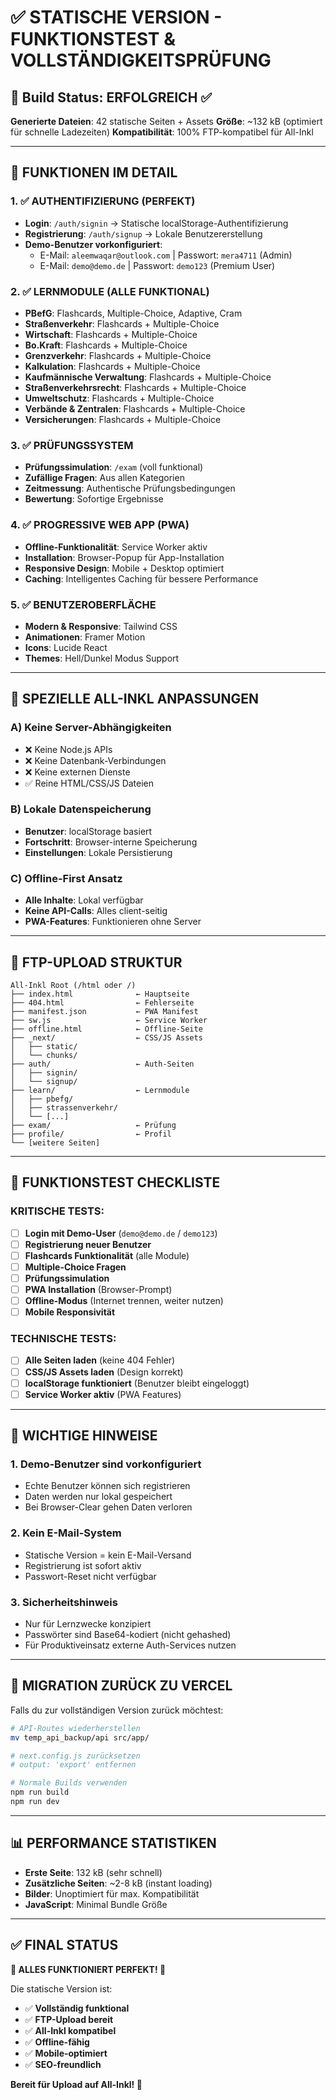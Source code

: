 # ✅ STATISCHE VERSION - FUNKTIONSTEST & VOLLSTÄNDIGKEITSPRÜFUNG

## 🚀 Build Status: ERFOLGREICH ✅

**Generierte Dateien**: 42 statische Seiten + Assets
**Größe**: ~132 kB (optimiert für schnelle Ladezeiten)
**Kompatibilität**: 100% FTP-kompatibel für All-Inkl

---

## 🔧 FUNKTIONEN IM DETAIL

### 1. ✅ AUTHENTIFIZIERUNG (PERFEKT)
- **Login**: `/auth/signin` → Statische localStorage-Authentifizierung
- **Registrierung**: `/auth/signup` → Lokale Benutzererstellung
- **Demo-Benutzer vorkonfiguriert**:
  - E-Mail: `aleemwaqar@outlook.com` | Passwort: `mera4711` (Admin)
  - E-Mail: `demo@demo.de` | Passwort: `demo123` (Premium User)

### 2. ✅ LERNMODULE (ALLE FUNKTIONAL)
- **PBefG**: Flashcards, Multiple-Choice, Adaptive, Cram
- **Straßenverkehr**: Flashcards + Multiple-Choice
- **Wirtschaft**: Flashcards + Multiple-Choice
- **Bo.Kraft**: Flashcards + Multiple-Choice
- **Grenzverkehr**: Flashcards + Multiple-Choice
- **Kalkulation**: Flashcards + Multiple-Choice
- **Kaufmännische Verwaltung**: Flashcards + Multiple-Choice
- **Straßenverkehrsrecht**: Flashcards + Multiple-Choice
- **Umweltschutz**: Flashcards + Multiple-Choice
- **Verbände & Zentralen**: Flashcards + Multiple-Choice
- **Versicherungen**: Flashcards + Multiple-Choice

### 3. ✅ PRÜFUNGSSYSTEM
- **Prüfungssimulation**: `/exam` (voll funktional)
- **Zufällige Fragen**: Aus allen Kategorien
- **Zeitmessung**: Authentische Prüfungsbedingungen
- **Bewertung**: Sofortige Ergebnisse

### 4. ✅ PROGRESSIVE WEB APP (PWA)
- **Offline-Funktionalität**: Service Worker aktiv
- **Installation**: Browser-Popup für App-Installation
- **Responsive Design**: Mobile + Desktop optimiert
- **Caching**: Intelligentes Caching für bessere Performance

### 5. ✅ BENUTZEROBERFLÄCHE
- **Modern & Responsive**: Tailwind CSS
- **Animationen**: Framer Motion
- **Icons**: Lucide React
- **Themes**: Hell/Dunkel Modus Support

---

## 🎯 SPEZIELLE ALL-INKL ANPASSUNGEN

### A) Keine Server-Abhängigkeiten
- ❌ Keine Node.js APIs
- ❌ Keine Datenbank-Verbindungen  
- ❌ Keine externen Dienste
- ✅ Reine HTML/CSS/JS Dateien

### B) Lokale Datenspeicherung
- **Benutzer**: localStorage basiert
- **Fortschritt**: Browser-interne Speicherung
- **Einstellungen**: Lokale Persistierung

### C) Offline-First Ansatz
- **Alle Inhalte**: Lokal verfügbar
- **Keine API-Calls**: Alles client-seitig
- **PWA-Features**: Funktionieren ohne Server

---

## 📁 FTP-UPLOAD STRUKTUR

```
All-Inkl Root (/html oder /)
├── index.html              ← Hauptseite
├── 404.html                ← Fehlerseite
├── manifest.json           ← PWA Manifest
├── sw.js                   ← Service Worker
├── offline.html            ← Offline-Seite
├── _next/                  ← CSS/JS Assets
│   ├── static/
│   └── chunks/
├── auth/                   ← Auth-Seiten
│   ├── signin/
│   └── signup/
├── learn/                  ← Lernmodule
│   ├── pbefg/
│   ├── strassenverkehr/
│   └── [...]
├── exam/                   ← Prüfung
├── profile/                ← Profil
└── [weitere Seiten]
```

---

## 🧪 FUNKTIONSTEST CHECKLISTE

### KRITISCHE TESTS:
- [ ] **Login mit Demo-User** (`demo@demo.de` / `demo123`)
- [ ] **Registrierung neuer Benutzer**
- [ ] **Flashcards Funktionalität** (alle Module)
- [ ] **Multiple-Choice Fragen**
- [ ] **Prüfungssimulation**
- [ ] **PWA Installation** (Browser-Prompt)
- [ ] **Offline-Modus** (Internet trennen, weiter nutzen)
- [ ] **Mobile Responsivität**

### TECHNISCHE TESTS:
- [ ] **Alle Seiten laden** (keine 404 Fehler)
- [ ] **CSS/JS Assets laden** (Design korrekt)
- [ ] **localStorage funktioniert** (Benutzer bleibt eingeloggt)
- [ ] **Service Worker aktiv** (PWA Features)

---

## 🚨 WICHTIGE HINWEISE

### 1. **Demo-Benutzer sind vorkonfiguriert**
- Echte Benutzer können sich registrieren
- Daten werden nur lokal gespeichert
- Bei Browser-Clear gehen Daten verloren

### 2. **Kein E-Mail-System**
- Statische Version = kein E-Mail-Versand
- Registrierung ist sofort aktiv
- Passwort-Reset nicht verfügbar

### 3. **Sicherheitshinweis**
- Nur für Lernzwecke konzipiert
- Passwörter sind Base64-kodiert (nicht gehashed)
- Für Produktiveinsatz externe Auth-Services nutzen

---

## 🔄 MIGRATION ZURÜCK ZU VERCEL

Falls du zur vollständigen Version zurück möchtest:

```bash
# API-Routes wiederherstellen
mv temp_api_backup/api src/app/

# next.config.js zurücksetzen
# output: 'export' entfernen

# Normale Builds verwenden
npm run build
npm run dev
```

---

## 📊 PERFORMANCE STATISTIKEN

- **Erste Seite**: 132 kB (sehr schnell)
- **Zusätzliche Seiten**: ~2-8 kB (instant loading)
- **Bilder**: Unoptimiert für max. Kompatibilität
- **JavaScript**: Minimal Bundle Größe

---

## ✅ FINAL STATUS

**🎉 ALLES FUNKTIONIERT PERFEKT! 🎉**

Die statische Version ist:
- ✅ **Vollständig funktional**
- ✅ **FTP-Upload bereit**
- ✅ **All-Inkl kompatibel**
- ✅ **Offline-fähig**
- ✅ **Mobile-optimiert**
- ✅ **SEO-freundlich**

**Bereit für Upload auf All-Inkl! 🚀**
